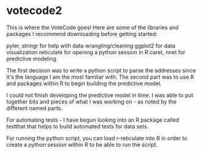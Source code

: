 # votecode2
This is where the VoteCode goes! 
Here are some of the libraries and packages I recommend downloading before getting started:

pyler, stringr for help with data wrangling/cleaning
ggplot2 for data visualization
reticulate for opening a python session in R
caret, nnet for predictive modeling 

The first decision was to write a python script to parse the addresses since it's the language I am the most familiar with. The second part was to use R and packages within R to begin building the predictive model. 

I could not finish developing the predictive model in time. I was able to put together bits and pieces of what I was working on - as noted by the different named parts. 

For automating tests - I have begun looking into an R package called testthat that helps to build automated tests for data sets. 

For running the python script, you can load r-reticulate into R in order to create a python session within R to be able to run the script. 

